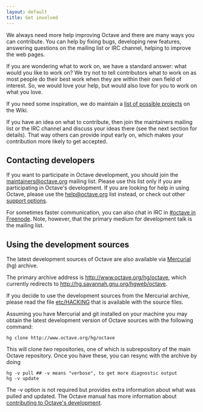 ```yaml
---
layout: default
title: Get involved
---
```


We always need more help improving Octave and there are many ways you can
contribute. You can help by fixing bugs, developing new features, answering
questions on the mailing list or IRC channel, helping to improve the web pages.

If you are wondering what to work on, we have a standard answer: what would you
like to work on? We try not to tell contributors what to work on as most people
do their best work when they are within their own field of interest. So, we
would love your help, but would also love for you to work on what you love.

If you need some inspiration, we do maintain a [list of possible
projects][projects] on the Wiki.

If you have an idea on what to contribute, then join the maintainers mailing
list or the IRC channel and discuss your ideas there (see the next section for
details). That way others can provide input early on, which makes your
contribution more likely to get accepted.

## Contacting developers

If you want to participate in Octave development, you should join the
[maintainers@octave.org][maintainers] mailing list. Please use this list only
if you are participating in Octave's development. If you are looking for help
in using Octave, please use the [help@octave.org][help] list instead, or check
out other [support options][support].

For sometimes faster communication, you can also chat in IRC in [#octave in
Freenode][irc]. Note, however, that the primary medium for development talk is
the mailing list.

## Using the development sources

The latest development sources of Octave are also available via [Mercurial][hg]
(hg) archive.

The primary archive address is <http://www.octave.org/hg/octave>, which currently
redirects to <http://hg.savannah.gnu.org/hgweb/octave>.

If you decide to use the development sources from the Mercurial archive, please
read the file [etc/HACKING][hacking] that is available with the source files.

Assuming you have Mercurial and git installed on your machine you may obtain
the latest development version of Octave sources with the following command:

    hg clone http://www.octave.org/hg/octave

This will clone _two_ repositories, one of which is subrepository of the main
Octave repository. Once you have these, you can resync with the archive by
doing

    hg -v pull ## -v means "verbose", to get more diagnostic output
    hg -v update

The -v option is not required but provides extra information about what was
pulled and updated. The Octave manual has more information about [contributing
to Octave's development][contributing].

[projects]: http://www.octave.org/wiki/Projects
[maintainers]: https://mailman.cae.wisc.edu/listinfo/octave-maintainers
[help]: https://mailman.cae.wisc.edu/listinfo/help-octave
[support]: /support/
[irc]: http://webchat.freenode.net/?channels=octave
[hg]: http://www.selenic.com/mercurial/wiki
[hacking]: http://www.octave.org/hg/octave/file/tip/etc/HACKING
[contributing]: http://www.gnu.org/software/octave/doc/interpreter/Contributing-Guidelines.html#Contributing-Guidelines
